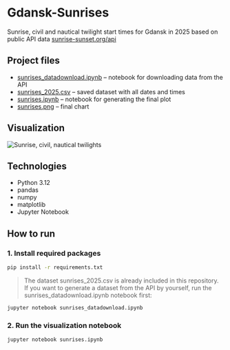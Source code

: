 # Gdansk-Sunrises
Sunrise, civil and nautical twilight start times for Gdansk in 2025 based on public API data [sunrise-sunset.org/api](https://sunrise-sunset.org/api)

## Project files
- [sunrises_datadownload.ipynb](sunrises_datadownload.ipynb) – notebook for downloading data from the API
- [sunrises_2025.csv](sunrises_2025.csv) – saved dataset with all dates and times  
- [sunrises.ipynb](sunrises_datadownload.ipynb) – notebook for generating the final plot  
- [sunrises.png](sunrises_datadownload.ipynb) – final chart

## Visualization
![Sunrise, civil, nautical twilights](sunrises.png)

## Technologies
- Python 3.12
- pandas
- numpy
- matplotlib
- Jupyter Notebook

## How to run

### 1. Install required packages
```bash
pip install -r requirements.txt
```
> The dataset sunrises_2025.csv is already included in this repository. If you want to generate a dataset from the API by yourself, run the sunrises_datadownload.ipynb notebook first:
```bash
jupyter notebook sunrises_datadownload.ipynb
```
### 2. Run the visualization notebook
```bash
jupyter notebook sunrises.ipynb
```
